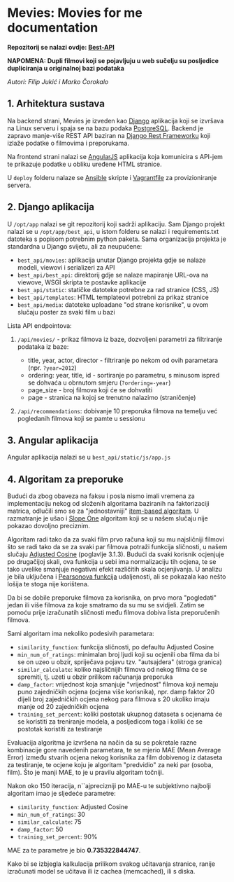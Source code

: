 # Mevies: Movies for me documentation

**Repozitorij se nalazi ovdje: [Best-API](https://bitbucket.org/chojux/best-api/overview)**

**NAPOMENA: Dupli filmovi koji se pojavljuju u web sučelju su posljedice dupliciranja u originalnoj bazi podataka**

*Autori: Filip Jukić i Marko Čorokalo*

## 1. Arhitektura sustava
Na backend strani, Mevies je izveden kao [Django](https://www.djangoproject.com/) aplikacija koji se izvršava na Linux serveru i spaja se na bazu podaka [PostgreSQL](http://www.postgresql.org/). Backend je zapravo manje-više REST API baziran na [Django Rest Frameworku](http://www.django-rest-framework.org/) koji izlaže podatke o filmovima i preporukama.

Na frontend strani nalazi se [AngularJS](http://angularjs.org/) aplikacija koja komunicira s API-jem te prikazuje podatke u obliku uređene HTML stranice.

U `deploy` folderu nalaze se [Ansible](http://docs.ansible.com/index.html) skripte i [Vagrantfile](http://www.vagrantup.com/) za provizioniranje servera.

## 2. Django aplikacija
U `/opt/app` nalazi se git repozitorij koji sadrži aplikaciju. Sam Django projekt nalazi se u `/opt/app/best_api`, u istom folderu se nalazi i requirements.txt datoteka s popisom potrebnim python paketa. Sama organizacija projekta je standardna u Django svijetu, ali za neupućene:

* `best_api/movies`: aplikacija unutar Django projekta gdje se nalaze modeli, viewovi i serializeri za API
* `best_api/best_api`: direktorij gdje se nalaze mapiranje URL-ova na viewove, WSGI skripta te postavke aplikacije
* `best_api/static`: statičke datoteke potrebne za rad stranice (CSS, JS)  
* `best_api/templates`: HTML templateovi potrebni za prikaz stranice
* `best_api/media`: datoteke uploadane "od strane korisnike", u ovom slučaju poster za svaki film u bazi

Lista API endpointova:

1. `/api/movies/` - prikaz filmova iz baze, dozvoljeni parametri za filtriranje podataka iz baze:
	
	* title, year, actor, director - filtriranje po nekom od ovih parametara (npr. `?year=2012`)
	* ordering: year, title, id - sortiranje po parametru, s minusom ispred se dohvaća u obrnutom smjeru (`?ordering=-year`)
	* page_size - broj filmova koji će se dohvatiti
	* page - stranica na kojoj se trenutno nalazimo (straničenje)
	
2. `/api/recommendations`: dobivanje 10 preporuka filmova na temelju već pogledanih filmova koji se pamte u sessionu

## 3. Angular aplikacija
Angular aplikacija nalazi se u `best_api/static/js/app.js`

## 4. Algoritam za preporuke
Budući da zbog obaveza na faksu i posla nismo imali vremena za implementaciju nekog od složenih algoritama baziranih na faktorizaciji matrica, odlučili smo se za "jednostavniji" [item-based algoritam](https://en.wikipedia.org/wiki/Collaborative_filtering#Memory-based). U razmatranje je ušao i [Slope One](https://en.wikipedia.org/wiki/Slope_One) algoritam koji se u našem slučaju nije pokazao dovoljno preciznim.

Algoritam radi tako da za svaki film prvo računa koji su mu najsličniji filmovi što se radi tako da se za svaki par filmova potraži funkcija sličnosti, u našem slučaju [Adjusted Cosine](http://www.stat.osu.edu/~dmsl/Sarwar_2001.pdf) (poglavlje 3.1.3). Budući da svaki korisnik ocjenjuje po drugačijoj skali, ova funkcija u sebi ima normalizaciju tih ocjena, te se tako uvelike smanjuje negativni efekt različitih skala ocjenjivanja. U analizu je bila uključena i [Pearsonova funkcija](https://en.wikipedia.org/wiki/Pearson_product-moment_correlation_coefficient) udaljenosti, ali se pokazala kao nešto lošija te stoga nije korištena.

Da bi se dobile preporuke filmova za korisnika, on prvo mora "pogledati" jedan ili više filmova za koje smatramo da su mu se svidjeli. Zatim se pomoću prije izračunatih sličnosti među filmova dobiva lista preporučenih filmova.

Sami algoritam ima nekoliko podesivih parametara:

* `similarity_function`: funkcija sličnosti, po defaultu Adjusted Cosine
* `min_num_of_ratings`: minimalan broj ljudi koji su ocjenili oba filma da bi se on uzeo u obzir, spriječava pojavu tzv. "autsajdera" (stroga granica)
* `similar_calculate`: koliko najsličnijih filmova od nekog filma će se spremiti, tj. uzeti u obzir prilikom računanja preporuka
* `damp_factor`: vrijednost koja smanjuje "vrijednost" filmova koji nemaju puno zajedničkih ocjena (ocjena više korisnika), npr. damp faktor 20 dijeli broj zajedničkih ocjena nekog para filmova s 20 ukoliko imaju manje od 20 zajedničkih ocjena
* `training_set_percent`: koliki postotak ukupnog dataseta s ocjenama će se koristiti za treniranje modela, a posljedicom toga i koliki će se postotak koristiti za testiranje

Evaluacija algoritma je izvršena na način da su se pokretale razne kombinacije gore navedenih parametara, te se mjerio MAE (Mean Average Error) između stvarih ocjena nekog korisnika za film dobivenog iz dataseta za testiranje, te ocjene koju je algoritam "predvidio" za neki par (osoba, film). Što je manji MAE, to je u pravilu algoritam točniji.

Nakon oko 150 iteracija, n``ajprecizniji po MAE-u te subjektivno najbolji algoritam imao je sljedeće parametre:

* `similarity_function`: Adjusted Cosine
* `min_num_of_ratings`: 30
* `similar_calculate`: 75
* `damp_factor`: 50
* `training_set_percent`: 90%

MAE za te parametre je bio **0.735322844747**.

Kako bi se izbjegla kalkulacija prilikom svakog učitavanja stranice, ranije izračunati model se učitava ili iz cachea (memcached), ili s diska.